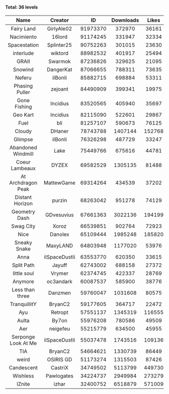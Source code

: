 #### Total: 36 levels

| Name | Creator | ID | Downloads | Likes |
|:---:|:---:|:---:|:---:|:---:|
| Fairy Land | GirlyAle02 | 91973370 | 372970 | 36161
| Nacimiento | 16lord | 91174245 | 331947 | 32334
| Spacestation | Splinter25 | 90752263 | 301015 | 23630
| interlude | wiktord | 88982532 | 401917 | 25494
| GRAII | Swarmok | 87236826 | 329625 | 21095
| Snowind | DangerKat | 87066655 | 788311 | 73635
| Neferu | iIBonIi | 85882715 | 698884 | 53311
| Phasing Puller | zejoant | 84490909 | 399341 | 19975
| Gone Fishing | Incidius | 83520565 | 405940 | 35697
| Geo Kart | Incidius | 82115090 | 522601 | 29867
| Fuel | bli | 81257107 | 590673 | 76125
| Cloudy | DHaner | 78743788 | 1407144 | 152768
| Glimpse | iIBonIi | 76326298 | 487729 | 33247
| Abandoned Windmill | Lake | 75449766 | 675616 | 44781
| Coeur Lambeaux | DYZEX | 69582529 | 1305135 | 81488
| At Archdragon Peak | MattewGame | 69314264 | 434539 | 37202
| Distant Horizon | purzin | 68263042 | 951278 | 74129
| Geometry Dash | GDvesuvius | 67661363 | 3022136 | 194199
| Swag City | Xoroz | 66539851 | 902764 | 72923
| Nice | Danolex | 65109444 | 1985248 | 185820
| Sneaky Snake | MaxyLAND | 64803948 | 1177020 | 53976
| Anna | iISpaceDustIi | 63553770 | 620350 | 33615
| Split Path | Jayuff | 62743002 | 688158 | 27372
| little soul | Vrymer | 62374745 | 422337 | 28769
| Anymore | oc3andark | 60087537 | 585900 | 38776
| Less than three | Danzmen | 59760047 | 1031608 | 80575
| TranquillitY | BryanC2 | 59177605 | 364717 | 22472
| Ayu | Retropt | 57551137 | 1345319 | 116555
| Aulta | By7on | 55976208 | 780586 | 49509
| Aer | neigefeu | 55215779 | 634500 | 45955
| Serponge Look At Me | iISpaceDustIi | 55037478 | 1743516 | 109136
|  TIA | BryanC2 | 54664621 | 1330739 | 86449
| weird | OSIRIS GD | 51173274 | 1315503 | 87426
| Candescent | CastriX | 34749502 | 5113799 | 449730
| Wishless | Pawlogates | 34224737 | 2949984 | 273279
| IZnite | izhar | 32400752 | 6518879 | 571009
